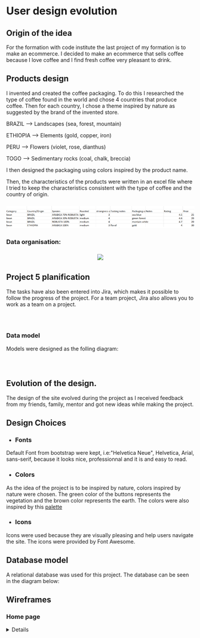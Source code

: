 # User design evolution

## Origin of the idea
For the formation with code institute the last project of my formation is to make an ecommerce. I decided to make an ecommerce that sells coffee because I love coffee and I find fresh coffee very pleasant to drink.

## Products design
I invented and created the coffee packaging. To do this I researched the type of coffee found in the world and chose 4 countries that produce coffee. Then for each country, I chose a theme inspired by nature as suggested by the brand of the invented store.

 BRAZIL --> Landscapes (sea, forest, mountain)

 ETHIOPIA --> Elements (gold, copper, iron)

 PERU --> Flowers (violet, rose, dianthus)

 TOGO --> Sedimentary rocks (coal, chalk, breccia)

 I then designed the packaging using colors inspired by the product name.

Then, the characteristics of the products were written in an excel file where I tried to keep the characteristics consistent with the type of coffee and the country of origin.
 <h3 align="center"><img src="static/images/readme/excel_products_Charac.png"></h3>


### Data organisation:
<h3 align="center"><img src="static/images/readme/csv-with-data-2020.png"></h3>

## Project 5 planification

The tasks have also been entered into Jira, which makes it possible to follow the progress of the project. For a team project, Jira also allows you to work as a team on a project. 
<h3 align="center"><img src=""></h3>

### Data model
Models were designed as the folling diagram:
<h3 align="center"><img src=""></h3>

## Evolution of the design.
The design of the site evolved during the project as I received feedback from my friends, family, mentor and got new ideas while making the project.


## Design Choices
- ### Fonts 
Default Font from bootstrap were kept, i.e:"Helvetica Neue", Helvetica, Arial, sans-serif, because it looks nice, professionnal and it is and easy to read.

- ### Colors
As the idea of the project is to be inspired by nature, colors inspired by nature were chosen. The green color of the buttons represents the vegetation and the brown color represents the earth. The colors were also inspired by this [palette ](https://colorideas.net/roman-coffee-gray-kabul-dark-gray-smoked-color-palette/)

- ### Icons
Icons were used because they are visually pleasing and help users navigate the site. The icons were provided by Font Awesome. 

## Database model
A relational database was used for this project. The database can be seen in the diagram below:

## Wireframes

### Home page
<details>
<h3 align="center"><img src=""></h3>
</details>


